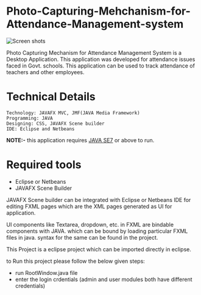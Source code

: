 # Photo-Capturing-Mehchanism-for-Attendance-Management-system
![Screen shots](https://cloud.githubusercontent.com/assets/16451365/15267680/0112afc8-19e6-11e6-95bf-853df9926ed8.gif)


Photo Capturing Mechanism for Attendance Management System is a Desktop Application.
This application was developed for attendance issues faced in Govt. schools.
This application can be used to track attendance of teachers and other employees.
# Technical Details
    Technology: JAVAFX MVC, JMF(JAVA Media Framework)
    Programming: JAVA
    Designing: CSS, JAVAFX Scene builder 
    IDE: Eclipse and Netbeans
    
**NOTE:-** this application requires [JAVA SE7](http://www.oracle.com/technetwork/java/javase/downloads/jdk7-downloads-1880260.html) or above to run.

# Required tools 
  - Eclipse or Netbeans 
  - JAVAFX Scene Builder 
  
JAVAFX Scene builder can be integrated with Eclipse or Netbeans IDE for editing FXML pages which are the XML pages generated as UI for application.

UI components like Textarea, dropdown, etc. in FXML are bindable components with JAVA.
which can be bound by loading particular FXML files in java. syntax for the same can be found in the project.

This Project is a eclipse project which can be imported directly in eclipse.

to Run this project please follow the below given steps:
- run RootWindow.java file 
- enter the login crdentials (admin and user modules both have different credentials)
